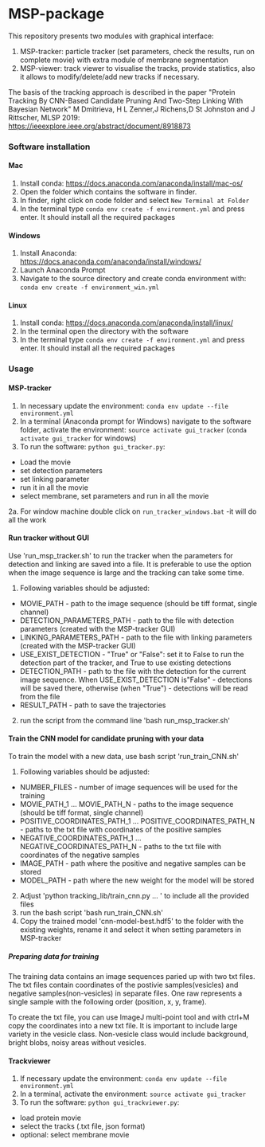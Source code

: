 # MSP-package
This repository presents two modules with graphical interface: 
1) MSP-tracker: particle tracker  (set parameters, check the results, run on complete movie) with extra module of membrane segmentation
2) MSP-viewer: track viewer to visualise the tracks, provide statistics, also it allows to modify/delete/add new tracks if necessary.


The basis of the tracking approach is described in the paper "Protein Tracking By CNN-Based Candidate Pruning And Two-Step Linking With Bayesian Network" M Dmitrieva, H L Zenner,J Richens,D St Johnston and J Rittscher, MLSP 2019:  https://ieeexplore.ieee.org/abstract/document/8918873 


### Software installation

#### Mac
1. Install conda:  https://docs.anaconda.com/anaconda/install/mac-os/
2. Open the folder which contains the software in finder.
3. In finder, right click on code folder and select `New Terminal at Folder`
4. In the terminal type `conda env create -f environment.yml` and press enter. It should install all the required packages

#### Windows
1. Install Anaconda: https://docs.anaconda.com/anaconda/install/windows/
2. Launch Anaconda Prompt
3. Navigate to the source directory and create conda environment with: `conda env create -f environment_win.yml`

#### Linux
1. Install conda: https://docs.anaconda.com/anaconda/install/linux/
2. In the terminal open the directory with the software
3. In the terminal type `conda env create -f environment.yml` and press enter. It should install all the required packages

### Usage 

#### MSP-tracker
1. In necessary update the environment: `conda env update --file environment.yml`
2. In a terminal (Anaconda prompt for Windows) navigate to the software folder, activate the environment: `source activate gui_tracker` (`conda activate gui_tracker` for windows)
3. To run the software: `python gui_tracker.py`:
  - Load the movie
  - set detection parameters
  - set linking parameter
  - run it in all the movie
  - select membrane, set parameters and run in all the movie
  
2a. For window machine double click on `run_tracker_windows.bat` -it will do all the work


#### Run tracker without GUI
Use 'run_msp_tracker.sh' to run the tracker when the parameters for detection and linking are saved into a file. It is preferable to use the option when the image sequence is large and the tracking can take some time.

1.  Following variables should be adjusted:
  - MOVIE_PATH - path to the image sequence (should be tiff format, single channel)
  - DETECTION_PARAMETERS_PATH - path to the file with detection parameters (created with the MSP-tracker GUI)
  - LINKING_PARAMETERS_PATH - path to the file with linking parameters (created with the MSP-tracker GUI)
  - USE_EXIST_DETECTION - "True" or "False": set it to False to run the detection part of the tracker, and True to use existing detections
  - DETECTION_PATH - path to the file with the detection for the current image sequence. When USE_EXIST_DETECTION is"False" - detections will be saved there, otherwise (when "True") - detections will be read from the file
  - RESULT_PATH - path to save the trajectories
  2. run the script from the command line 'bash run_msp_tracker.sh'

#### Train the CNN model for candidate pruning with your data
To train the model with a new data, use bash script 'run_train_CNN.sh'
1. Following variables should be adjusted: 
  - NUMBER_FILES - number of image sequences will be used for the training 
  - MOVIE_PATH_1 ... MOVIE_PATH_N - paths to the image sequence (should be tiff format, single channel)
  - POSITIVE_COORDINATES_PATH_1 ... POSITIVE_COORDINATES_PATH_N - paths to the txt file with coordinates of the positive samples
  - NEGATIVE_COORDINATES_PATH_1 ... NEGATIVE_COORDINATES_PATH_N - paths to the txt file with coordinates of the negative samples
  - IMAGE_PATH - path where the positive and negative samples can be stored
  - MODEL_PATH - path where the new weight for the model will be stored
2. Adjust 'python tracking_lib/train_cnn.py ... ' to include all the provided files
3. run the bash script  'bash run_train_CNN.sh'
4. Copy the trained model 'cnn-model-best.hdf5' to the folder with the existing weights, rename it and select it when setting parameters in MSP-tracker

##### Preparing data for training
The training data contains an image sequences paried up with two txt files. The txt files contain coordinates of the postivie samples(vesicles) and negative samples(non-vesicles) in separate files. One raw represents a single sample with the following order (position, x, y, frame). 

To create the txt file, you can use ImageJ multi-point tool and with ctrl+M copy the coordinates into a new txt file. It is important to include large variety in the vesicle class. Non-vesicle class would include background, bright blobs, noisy areas without vesicles.

#### Trackviewer
1. If necessary update the environment: `conda env update --file environment.yml`
2. In a terminal, activate the environment: `source activate gui_tracker`
3. To run the software: `python gui_trackviewer.py`:
  - load protein movie
  - select the tracks (.txt file, json format)
  - optional: select membrane movie

